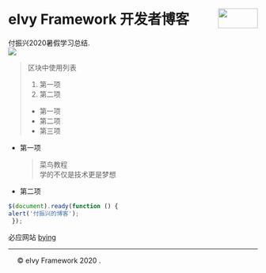 # <div style="height:40px"><div style="float:left">eIvy Framework 开发者博客</div> <div style="float:right"><img width="80" height="40" src="../../Logo.png"></img></div></div>
付振兴2020暑假学习总结.  
<img src="../Photo/Logo.png"/>
> 区块中使用列表
> 1. 第一项
> 2. 第二项
> + 第一项
> + 第二项
> + 第三项  
* 第一项
    > 菜鸟教程  
    > 学的不仅是技术更是梦想
* 第二项
```javascript
$(document).ready(function () {
alert('付振兴的博客');
 });
```
必应网站 [bying][1]

  [1]: http://www.biying.com/
---
&emsp; &copy; eIvy Framework 2020
.
